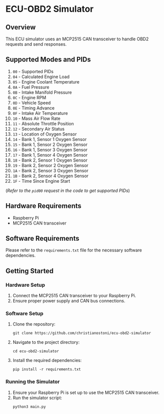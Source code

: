 # ECU-OBD2 Simulator

## Overview
This ECU simulator uses an MCP2515 CAN transceiver to handle OBD2 requests and send responses. 

## Supported Modes and PIDs
1. `00` - Supported PIDs
2. `04` - Calculated Engine Load
3. `05` - Engine Coolant Temperature
4. `0A` - Fuel Pressure
5. `0B` - Intake Manifold Pressure
6. `0C` - Engine RPM
7. `0D` - Vehicle Speed
8. `0E` - Timing Advance
9. `0F` - Intake Air Temperature
10. `10` - Mass Air Flow Rate
11. `11` - Absolute Throttle Position
12. `12` - Secondary Air Status
13. `13` - Location of Oxygen Sensor
14. `14` - Bank 1, Sensor 1 Oxygen Sensor
15. `15` - Bank 1, Sensor 2 Oxygen Sensor
16. `16` - Bank 1, Sensor 3 Oxygen Sensor
17. `17` - Bank 1, Sensor 4 Oxygen Sensor
18. `18` - Bank 2, Sensor 1 Oxygen Sensor
19. `19` - Bank 2, Sensor 2 Oxygen Sensor
20. `1A` - Bank 2, Sensor 3 Oxygen Sensor
21. `1B` - Bank 2, Sensor 4 Oxygen Sensor
22. `1F` - Time Since Engine Start

(*Refer to the `pid00` request in the code to get supported PIDs*)

## Hardware Requirements
- Raspberry Pi
- MCP2515 CAN transceiver

## Software Requirements
Please refer to the `requirements.txt` file for the necessary software dependencies.

## Getting Started

### Hardware Setup
1. Connect the MCP2515 CAN transceiver to your Raspberry Pi.
2. Ensure proper power supply and CAN bus connections.

### Software Setup
1. Clone the repository:
    ```
    git clone https://github.com/christianostoni/ecu-obd2-simulator
    ```
2. Navigate to the project directory:
    ```
    cd ecu-obd2-simulator
    ```
3. Install the required dependencies:
    ```
    pip install -r requirements.txt
    ```

### Running the Simulator
1. Ensure your Raspberry Pi is set up to use the MCP2515 CAN transceiver.
2. Run the simulator script:
    ```
    python3 main.py
    ```
